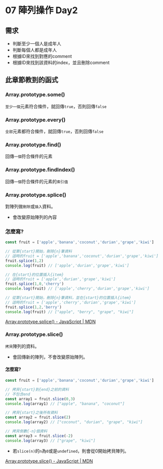 # 07 陣列操作 Day2

## 需求
* 判斷至少一個人是成年人
* 判斷每個人都是成年人
* 根據ID來找到對應的comment
* 根據ID來找到該資料的index，並且刪除comment

## 此章節教到的函式
### Array.prototype.some()
`至少一個`元素符合條件，就回傳`true`，否則回傳`false`

### Array.prototype.every()
`全部`元素都符合條件，就回傳`true`，否則回傳`false`

### Array.prototype.find()
回傳`一個`符合條件的元素

### Array.prototype.findIndex()
回傳`一個`符合條件的元素的`索引值`


### Array.prototype.splice()
對陣列做`刪除`或`插入`資料。
* 會改變原始陣列的內容

### 怎麼寫?
```javascript
const fruit = ['apple','banana','coconut','durian','grape','kiwi']

// 從第{start}開始，刪除{n}筆資料
// 這時的fruit = ['apple','banana','coconut','durian','grape','kiwi']
fruit.splice(1,2)
console.log(fruit) // ['apple','durian','grape','kiwi']

// 在{start}的位置插入{item}
// 這時的fruit = ['apple','durian','grape','kiwi']
fruit.splice(1,0,'cherry')
console.log(fruit) // ['apple','cherry','durian','grape','kiwi']

// 從第{start}開始，刪除{n}筆資料，並在{start}的位置插入{item}
// 這時的fruit = ['apple','cherry','durian','grape','kiwi']
fruit.splice(1,2,'berry')
console.log(fruit) // ["apple", "berry", "grape", "kiwi"]
```


[Array.prototype.splice() - JavaScript | MDN](https://developer.mozilla.org/zh-TW/docs/Web/JavaScript/Reference/Global_Objects/Array/splice)

### Array.prototype.slice()
`拷貝`陣列的資料。
* 會回傳新的陣列，不會改變原始陣列。

#### 怎麼寫?
```javascript
const fruit = ['apple','banana','coconut','durian','grape','kiwi']

// 拷貝{start}到{end}之前的資料
// 不包含end
const array1 = fruit.slice(0,3)
console.log(array1) // ["apple", "banana", "coconut"]

// 拷貝{start}之後所有資料
const array2 = fruit.slice(2)
console.log(array2) // ["coconut", "durian", "grape", "kiwi"]

// 拷貝倒數{-n}個資料
const array3 = fruit.slice(-2)
console.log(array3) // ["grape", "kiwi"]
```
* 若`slice(n)`的`n`為`0`或是`undefined`，則會從0開始拷貝陣列。


[Array.prototype.slice() - JavaScript | MDN](https://developer.mozilla.org/zh-TW/docs/Web/JavaScript/Reference/Global_Objects/Array/slice)